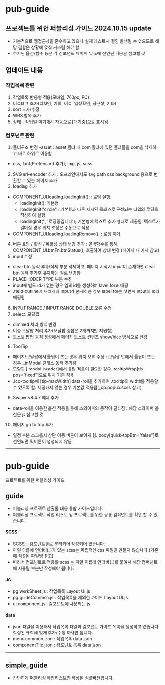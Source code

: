 # pub-guide
프로젝트를 위한 퍼블리싱 가이드
2024.10.15 update
-------------------------------------------------------------------------
- 기본적으로 웹접근성을 준수하고 있으나 실제 테스트시 결함 발생될 수 있으므로 해당 결함은 상황에 맞춰 커스텀 해야 함
- 추가된 옵션/함수 등은 각 컴포넌트 페이지 및 js에 선언된 내용을 참고할 것

## 업데이트 내용
### 작업목록 관련
1. 작업목록 반응형 적용(모바일, 760px, PC)
2. 이슈태그 추가(디자인, 기획, 이슈, 일정확인, 접근성, 기타)
3. sort 추가/수정
4. WBS 항목 추가
5. 상태 - 작업일 미기재시 자동으로 [대기중]으로 표시됨

### 컴포넌트 관련
1. 폴더구조 변경
 -asset : asset 폴더 내 com 폴더에 있던 폴더들을 com을 삭제하고 바로 하위로 이동함
  - css, font(Pretendard 추가), img, js, scss
2. SVG url-encoder 추가 : 오프라인에서도 svg path css background 용으로 변환할 수 있는 페이지 추가
3. loading 추가
 - COMPONENT_UI.loading.loadingInit(); : 로딩 실행
   - loadingInit(); 기본형
   - loadingInit('circle'); 기본형과 다른 제시된 클래스로 구성되는 타입의 로딩을 작성하여 실행
   - loadingInit('', '로딩중입니다'); 기본형에 텍스트 추가 형태로 제공됨. 텍스트가 길어질 경우 위치 조정은 수동으로 적용
 - COMPONENT_UI.loading.loadingRemove(); : 로딩 제거
4. 버튼 로딩 / 활성 / 비활성 상태 변경 추가 : 콜백함수를 통해 COMPONENT_UI.btnFn.btnStatus(); 호출하여 상태 변경 (페이지 내 예시 참고)
5. input 수정
 - clear btn 동적 추가/삭제 부분 삭제하고, 페이지 시작시 input이 존재하면 clear btn 동적 추가후 유지하는 걸로 변경함
 - PLACEHODER TYPE 부분 수정
 - input에 별도 id가 없는 경우 임의 id를 생성하여 lavel for과 매핑
 - .field-outline에 여러개의 input가 존재하는 경우 label for는 첫번째 input의 id와 매핑됨
6. INPUT RANGE / INPUT RANGE DOUBLE 오류 수정
7. select, 모달팝
 - dimmed 처리 방식 변경
 - 이중 모달팝 처리 추가(모달팝 중첩은 2개까지만 지원함)
 - 토스트 팝업 동적 생성에서 페이지 토스트 컨텐츠 show/hide 방식으로 변경
8. ToolTip
 - 페이지/모달팝에서 툴팁이 뜨는 경우 위치 오류 수정 : 모달팝 안에서 툴팁이 뜨는 경우 ._inModal 클래스 동적 추가됨
 - 모달팝 [.modal-header]에서 툴팁 적용이 필요한 경우 .tooltipWrap[tip-pos="fixed"]으로 위치 기준 적용
 - .ico-tooltip에 [tip-maxWidth] data-roll을 추가하여 .tooltip의 width를 적용할수 있도록 함. 제공하지 않는 경우 기본값 적용됨(_cp.popup.scss 참고)
9. Swiper v8.4.7 예제 추가
 - data-roll을 이용한 옵션 적용을 통해 스와이퍼의 동작이 달라짐
   : 해당 스와이퍼 옵션은 js 참고할 것
10. 페이지 go to top 추가
 - 일정 부분 스크롤시 상단 이동 버튼이 보이게 됨. body[quick-topBtn="false"]로 선언되면 퀵버튼이 생성되지 않음



-------------------------------------------------------------------------
# pub-guide
프로젝트를 위한 퍼블리싱 가이드

## guide
- 퍼블리싱 프로젝트 산출물 대응 통합 가이드입니다.
- 퍼블리싱 프로젝트 작업 리스트 및 프로젝트를 위한 공통 컴퍼넌트를 확인 할 수 있습니다.

#### SCSS
- SCSS는 컴포넌트별로 분리되어 작성되어 있습니다.
- 파일 이름에 언더바(_)가 있는 scss는 독립적인 css 파일을 만들지 않습니다.(기존에 작성된 파일명 참고)
- 따라서 컴포넌트로 적용할 scss 는 파일 이름에 언더바(_)를 붙여서 해당 컴퍼넌트에 사용될 부분만 작성해야 됩니다.

#### JS
- pg.workSheet.js : 작업목록 Layout UI.js
- pg.guideCommon.js : 작업목록을 제외한 가이드 Layout UI.js
- ui.component.js : 컴포넌트에 사용되는 js

#### data
- json 파일을 이용해서 작업목록 파일과 컴포넌트 가이드 목록을 생성하고 있습니다.
작성된 규칙에 맞게 추가/수정 하시면 됩니다.
- menu.common.json : 작업목록 data.json
- componentTile.json : 컴포넌트 목록 data.json

-------------------------------------------------------------------------

## simple_guide
- 간단하게 퍼블리싱 작업리스트만 작성된 심플버전입니다.
